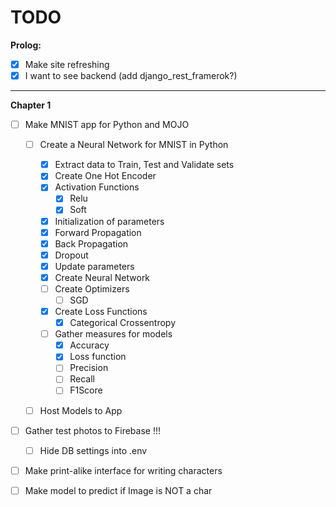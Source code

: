 # TODO

<b>Prolog:</b>

- [x] Make site refreshing
- [x] I want to see backend (add django_rest_framerok?)

---

<b>Chapter 1</b>

- [ ] Make MNIST app for Python and MOJO

  - [ ] Create a Neural Network for MNIST in Python

    - [X] Extract data to Train, Test and Validate sets
    - [X] Create One Hot Encoder
    - [X] Activation Functions 
      - [X] Relu
      - [X] Soft
    - [X] Initialization of parameters
    - [X] Forward Propagation
    - [X] Back Propagation
    - [X] Dropout
    - [X] Update parameters
    - [X] Create Neural Network
    - [ ] Create Optimizers
      - [ ] SGD
    - [X] Create Loss Functions
      - [X] Categorical Crossentropy

    - [ ] Gather measures for models
      - [X] Accuracy
      - [X] Loss function
      - [ ] Precision
      - [ ] Recall
      - [ ] F1Score 
  - [ ] Host Models to App

- [ ] Gather test photos to Firebase !!!
  - [ ] Hide DB settings into .env
- [ ] Make print-alike interface for writing characters
- [ ] Make model to predict if Image is NOT a char
